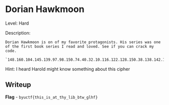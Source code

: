 # Dorian Hawkmoon
Level: Hard

Description:
```
Dorian Hawkmoon is on of my favorite protagonists. His series was one of the first book series I read and loved. See if you can crack my code.

`148.160.104.145.139.97.98.150.74.40.32.10.116.122.128.150.38.138.142.148.148.152.159.131.63.127.78`
```

Hint: I heard Harold might know something about this cipher

## Writeup
**Flag** - `byuctf{this_is_at_thy_lib_btw_glhf}`